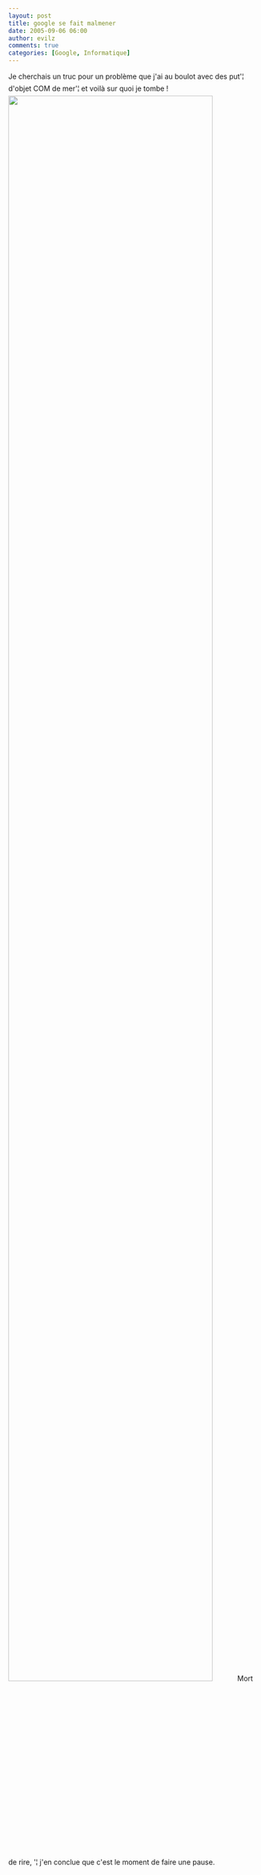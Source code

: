 ```yaml
---
layout: post
title: google se fait malmener
date: 2005-09-06 06:00
author: evilz
comments: true
categories: [Google, Informatique]
---
```

Je cherchais un truc pour un problème que j'ai au boulot avec des put'¦ d'objet COM de mer'¦ et voilà sur quoi je tombe !<br />
				<a href="/photos/evilzblog/images/94/original.aspx"><img src="/photos/evilzblog/images/94/original.aspx" width="90%" border=0></a>
				Mort de rire, '¦ j'en conclue que c'est le moment de faire une pause.
